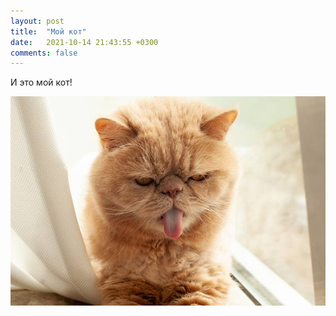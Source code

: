 ```yaml
---
layout: post
title:  "Мой кот"
date:   2021-10-14 21:43:55 +0300
comments: false
---
```


И это мой кот!

<div class="post-content-center">
	<img src="/assets/etc/April-24-pix-05.jpg" alt="Pixel" />
</div>
